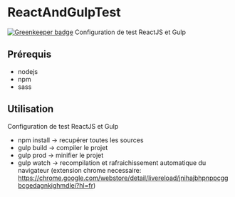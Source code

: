# ReactAndGulpTest

[![Greenkeeper badge](https://badges.greenkeeper.io/MacBootglass/ReactAndGulpTest.svg)](https://greenkeeper.io/)
Configuration de test ReactJS et Gulp

## Prérequis
- nodejs
- npm
- sass

## Utilisation
Configuration de test ReactJS et Gulp
* npm install -> recupérer toutes les sources
* gulp build -> compiler le projet
* gulp prod -> minifier le projet
* gulp watch -> recompilation et rafraichissement automatique du navigateur (extension chrome necessaire: https://chrome.google.com/webstore/detail/livereload/jnihajbhpnppcggbcgedagnkighmdlei?hl=fr)
